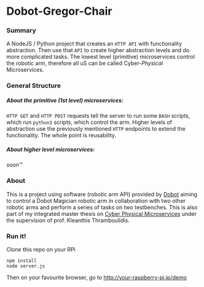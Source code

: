 # Dobot-Gregor-Chair

### Summary

A NodeJS / Python project that creates an ```HTTP API``` with functionality abstraction. Then use that ```API``` to create higher abstraction levels and do more complicated tasks. The lowest level (primitive) microservices control the robotic arm, therefore all uS can be called Cyber-*Physical* Microservices.

### General Structure

##### About the primitive (1st level) microservices:

```HTTP GET``` and ```HTTP POST``` requests tell the server to run some ```BASH``` scripts, which run ```python3``` scripts, which control the arm. Higher levels of abstraction use the previously mentioned ```HTTP``` endpoints to extend the functionality. The whole point is reusability.

##### About higher level microservices:

*soon™*

### About

This is a project using software (robotic arm API) provided by [Dobot](https://www.dobot.cc/) aiming to control a Dobot Magician robotic arm in collaboration with two other robotic arms and perform a series of tasks on two testbenches. This is also part of my integrated master thesis on [Cyber Physical Microservices](https://sites.google.com/view/cyber-physical-microservice/gregor-chair) under the supervision of prof. Kleanthis Thramboulidis.

### Run it!

Clone this repo on your RPi
```
npm install
node server.js
```
Then on your favourite browser, go to http://your-raspberry-pi.ip/demo
